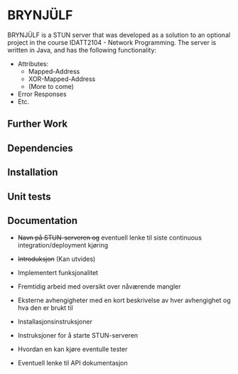 # BRYNJÜLF

BRYNJÜLF is a STUN server that was developed as a solution to an optional project in the course IDATT2104 - Network Programming.
The server is written in Java, and has the following functionality:
  * Attributes:
    * Mapped-Address
    * XOR-Mapped-Address
    * (More to come)
  * Error Responses
  * Etc.

## Further Work


## Dependencies

## Installation

## Unit tests

## Documentation


* ~~Navn på STUN-serveren og~~ eventuell lenke til siste continuous integration/deployment kjøring
* ~~Introduksjon~~ (Kan utvides)
* Implementert funksjonalitet

* Fremtidig arbeid med oversikt over nåværende mangler

* Eksterne avhengigheter med en kort beskrivelse av hver avhengighet og hva den er brukt til
* Installasjonsinstruksjoner
* Instruksjoner for å starte STUN-serveren

* Hvordan en kan kjøre eventulle tester
* Eventuell lenke til API dokumentasjon
